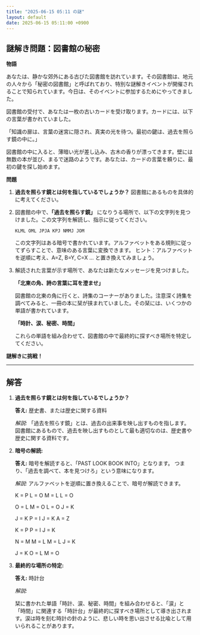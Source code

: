 ```yaml
---
title: "2025-06-15 05:11 の謎"
layout: default
date: 2025-06-15 05:11:00 +0900
---
```

## 謎解き問題：図書館の秘密

**物語**

あなたは、静かな郊外にある古びた図書館を訪れています。その図書館は、地元の人々から「秘密の図書館」と呼ばれており、特別な謎解きイベントが開催されることで知られています。今日は、そのイベントに参加するためにやってきました。

図書館の受付で、あなたは一枚の古いカードを受け取ります。カードには、以下の言葉が書かれていました。

「知識の扉は、言葉の迷宮に隠され、真実の光を待つ。最初の鍵は、過去を照らす鏡の中に。」

図書館の中に入ると、薄暗い光が差し込み、古木の香りが漂ってきます。壁には無数の本が並び、まるで迷路のようです。あなたは、カードの言葉を頼りに、最初の鍵を探し始めます。

**問題**

1.  **過去を照らす鏡とは何を指しているでしょうか？** 図書館にあるものを具体的に考えてください。
2.  図書館の中で、**「過去を照らす鏡」** になりうる場所で、以下の文字列を見つけました。この文字列を解読し、指示に従ってください。

    ```
    KLML OML JPJA KPJ NMMJ JOM
    ```

    この文字列はある暗号で書かれています。アルファベットをある規則に従ってずらすことで、意味のある言葉に変換できます。
    ヒント：アルファベットを逆順に考え、A=Z, B=Y, C=X ... と置き換えてみましょう。

3.  解読された言葉が示す場所で、あなたは新たなメッセージを見つけました。

    **「北東の角、詩の言葉に耳を澄ませ」**

    図書館の北東の角に行くと、詩集のコーナーがありました。注意深く詩集を調べてみると、一冊の本に栞が挟まれていました。その栞には、いくつかの単語が書かれています。

    **「時計、涙、秘密、時間」**

    これらの単語を組み合わせて、図書館の中で最終的に探すべき場所を特定してください。

**謎解きに挑戦！**

---
## 解答

1.  **過去を照らす鏡とは何を指しているでしょうか？**

    **答え:** 歴史書、または歴史に関する資料

    *解説:* 「過去を照らす鏡」とは、過去の出来事を映し出すものを指します。図書館にあるもので、過去を映し出すものとして最も適切なのは、歴史書や歴史に関する資料です。

2.  **暗号の解読:**

    **答え:**
    暗号を解読すると、「PAST LOOK BOOK INTO」となります。
    つまり、「過去を調べて、本を見つけろ」という意味になります。

    *解説:*
    アルファベットを逆順に置き換えることで、暗号が解読できます。

    K = P
    L = O
    M = L
    L = O

    O = L
    M = O
    L = O
    J = K

    J = K
    P = I
    J = K
    A = Z

    K = P
    P = I
    J = K

    N = M
    M = L
    M = L
    J = K

    J = K
    O = L
    M = O

3.  **最終的な場所の特定:**

    **答え:** 時計台

    *解説:*

    栞に書かれた単語「時計、涙、秘密、時間」を組み合わせると、「涙」と「時間」に関連する「時計台」が最終的に探すべき場所として導き出されます。涙は時を刻む時計の針のように、悲しい時を思い出させる比喩として用いられることがあります。
